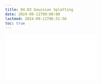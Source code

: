 ```yaml
---
title: 04.03 Gaussian Splatting
date: 2024-09-11T09:00:00
lastmod: 2024-09-11T06:51:56
toc: true
---
```


![Link to included file contents](../../../../3d-modeling/gaussian-splatting.md)
